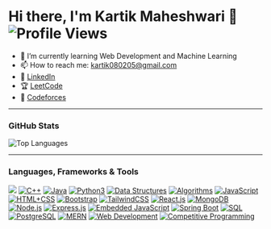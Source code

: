 # Hi there, I'm Kartik Maheshwari 👋 ![Profile Views](https://komarev.com/ghpvc/?username=Kartikmaheshwari080205&style=flat-square&color=blue)

- 🌱 I’m currently learning Web Development and Machine Learning
- 📫 How to reach me: kartik080205@gmail.com
- 🚀 [LinkedIn](https://www.linkedin.com/in/kartikm08/)
- 🏆 [LeetCode](https://leetcode.com/u/Dawgcode/)
- 🏅 [Codeforces](https://codeforces.com/profile/Dogforces)

---

### GitHub Stats
![Top Languages](https://github-readme-stats.vercel.app/api/top-langs/?username=Kartikmaheshwari080205&layout=compact&theme=dark)

---

### Languages, Frameworks & Tools

[![](https://img.shields.io/badge/C-00599C?style=flat-square&logo=c&logoColor=white)](https://en.cppreference.com/w/c)
[![C++](https://img.shields.io/badge/C++-00599C?style=flat-square&logo=c%2B%2B&logoColor=white)](https://en.cppreference.com/w/cpp)
[![Java](https://img.shields.io/badge/Java-007396?style=flat-square&logo=java&logoColor=white)](https://www.oracle.com/java/)
[![Python3](https://img.shields.io/badge/Python-3776AB?style=flat-square&logo=python&logoColor=white)](https://www.python.org/)
[![Data Structures](https://img.shields.io/badge/Data_Structures-FF6F00?style=flat-square)](https://en.wikipedia.org/wiki/Data_structure)
[![Algorithms](https://img.shields.io/badge/Algorithms-007ACC?style=flat-square)](https://en.wikipedia.org/wiki/Algorithm)
[![JavaScript](https://img.shields.io/badge/JavaScript-F7DF1E?style=flat-square&logo=javascript&logoColor=black)](https://developer.mozilla.org/en-US/docs/Web/JavaScript)
[![HTML+CSS](https://img.shields.io/badge/HTML5-E34F26?style=flat-square&logo=html5&logoColor=white)](https://developer.mozilla.org/en-US/docs/Web/HTML)
[![Bootstrap](https://img.shields.io/badge/Bootstrap-7952B3?style=flat-square&logo=bootstrap&logoColor=white)](https://getbootstrap.com/)
[![TailwindCSS](https://img.shields.io/badge/Tailwind_CSS-06B6D4?style=flat-square&logo=tailwind-css&logoColor=white)](https://tailwindcss.com/)
[![React.js](https://img.shields.io/badge/React-61DAFB?style=flat-square&logo=react&logoColor=black)](https://reactjs.org/)
[![MongoDB](https://img.shields.io/badge/MongoDB-47A248?style=flat-square&logo=mongodb&logoColor=white)](https://www.mongodb.com/)
[![Node.js](https://img.shields.io/badge/Node.js-339933?style=flat-square&logo=node.js&logoColor=white)](https://nodejs.org/)
[![Express.js](https://img.shields.io/badge/Express.js-000000?style=flat-square&logo=express&logoColor=white)](https://expressjs.com/)
[![Embedded JavaScript](https://img.shields.io/badge/EJS-2C3E50?style=flat-square&logo=express&logoColor=white)](https://ejs.co/)
[![Spring Boot](https://img.shields.io/badge/Spring_Boot-6DB33F?style=flat-square&logo=spring&logoColor=white)](https://spring.io/projects/spring-boot)
[![SQL](https://img.shields.io/badge/SQL-4479A1?style=flat-square&logo=mysql&logoColor=white)](https://www.mysql.com/)
[![PostgreSQL](https://img.shields.io/badge/PostgreSQL-336791?style=flat-square&logo=postgresql&logoColor=white)](https://www.postgresql.org/)
[![MERN](https://img.shields.io/badge/MERN-FF6F00?style=flat-square)](https://www.mongodb.com/mern-stack)
[![Web Development](https://img.shields.io/badge/Web_Development-FF5722?style=flat-square)](https://developer.mozilla.org/en-US/docs/Learn)
[![Competitive Programming](https://img.shields.io/badge/Competitive_Programming-007ACC?style=flat-square)](https://codeforces.com/)
